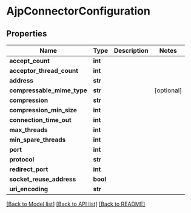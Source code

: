 # AjpConnectorConfiguration

## Properties
Name | Type | Description | Notes
------------ | ------------- | ------------- | -------------
**accept_count** | **int** |  | 
**acceptor_thread_count** | **int** |  | 
**address** | **str** |  | 
**compressable_mime_type** | **str** |  | [optional] 
**compression** | **str** |  | 
**compression_min_size** | **int** |  | 
**connection_time_out** | **int** |  | 
**max_threads** | **int** |  | 
**min_spare_threads** | **int** |  | 
**port** | **int** |  | 
**protocol** | **str** |  | 
**redirect_port** | **int** |  | 
**socket_reuse_address** | **bool** |  | 
**uri_encoding** | **str** |  | 

[[Back to Model list]](../README.md#documentation-for-models) [[Back to API list]](../README.md#documentation-for-api-endpoints) [[Back to README]](../README.md)

